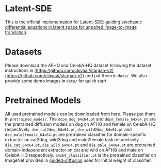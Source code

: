 # Latent-SDE
This is the official implementation for [Latent-SDE: guiding stochastic differential equations in latent space for unpaired image-to-image translation](https://link.springer.com/article/10.1007/s40747-024-01566-1).
# Datasets
Please download the AFHQ and CelebA-HQ dataset following the dataset instructions in [https://github.com/clovaai/stargan-v2](https://github.com/clovaai/stargan-v2) and put them in `data/`. We also provide some demo images in `data/` for quick start.
# Pretrained Models
All used pretrained models can be downloaded from here. Please put them in `pretrained_model/`. The `ddpm_dog_64x64.pt` and `ddpm_female_64x64.pt` are the pretrained diffusion models on dog on AFHQ and female on CelebA-HQ respectively. `dse_cat2dog_64x64.pt`, `dse_wild2dog_64x64.pt` and `dse_male2female_64x64.pt` are pretrained classifier for domain-specific extractor on cat2dog, wild2dog and male2female task respectively. `die_cat_64x64.pt`, `die_wild_64x64.pt` and `die_male_64x64.pt` are pretrained domain-independent extractor on cat and wild on AFHQ and male on CelebA-HQ respectively. `64x64_classifier.pt` is the pretrained classifier on ImageNet provided in [guided-diffusion](https://github.com/openai/guided-diffusion) used for initial weight of classifier.
